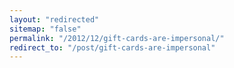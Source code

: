 ```yaml
---
layout: "redirected"
sitemap: "false"
permalink: "/2012/12/gift-cards-are-impersonal/"
redirect_to: "/post/gift-cards-are-impersonal"
---
```




